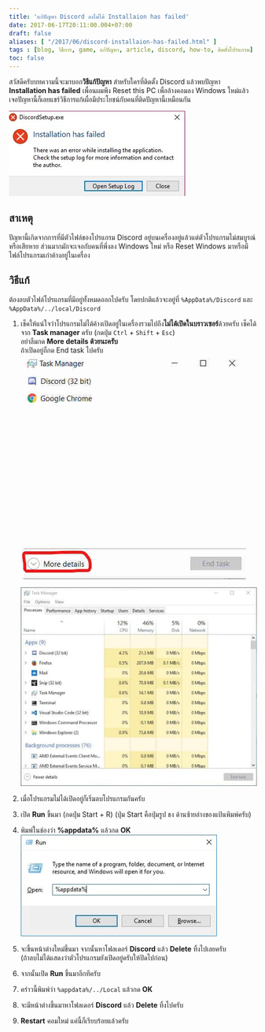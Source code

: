 ```yaml
---
title: 'แก้ปัญหา Discord ลงไม่ได้ Installaion has failed'
date: 2017-06-17T20:11:00.004+07:00
draft: false
aliases: [ "/2017/06/discord-installaion-has-failed.html" ]
tags : [blog, วิธีการ, game, แก้ปัญหา, article, discord, how-to, ติดตั้งโปรแกรม]
toc: false
---
```

  
สวัสดีครับบทความนี้จะมาบอก**วิธีแก้ปัญหา** สำหรับใครที่ติดตั้ง Discord แล้วพบปัญหา **Installation has failed**  เพื่อนผมพึง Reset this PC เพื่อล้างคอมลง Windows ใหม่แล้วเจอปัญหานี้ก็เลยแชร์วิธีการแก้เผื่อมีประโยชน์กับคนที่ติดปัญหานี้เหมือนกัน  

![Error](images/error.jpg)

  
## สาเหตุ

ปัญหานี้เกิดจากการที่มีตัวไฟล์ของโปรแกรม Discord อยู่บนเครื่องอยู่แล้วแต่ตัวโปรแกรมไม่สมบูรณ์หรือเสียหาย ส่วนมากมักจะเจอกับคนที่พึ่งลง Windows ใหม่ หรือ Reset Windows มาหรือมีไฟล์โปรแกรมเก่าค้างอยู่ในเครื่อง  

## วิธีแก้

ต้องลบตัวไฟล์โปรแกรมที่มีอยู่ทั้งหมดออกไปครับ โดยปกติแล้วจะอยู่ที่ `%AppData%/Discord` และ `%AppData%/../local/Discord`

1.  เช็คให้แน่ใจว่าโปรแกรมไม่ได้ค้างเปิดอยู่ในเครื่องรวมไปถึง**ไม่ได้เปิดในบราวเซอร์**ด้วยครับ เช็คได้จาก **Task manager** ครับ (กดปุ่ม `Ctrl` + `Shift` + `Esc`)  
    อย่าลืมกด **More details ด้วยนะครับ**  
    ถ้าเปิดอยู่ก็กด End task ไปครับ  
    ![Default Task manager](images/task-manager-more-details.jpg)
    
    ![Full task manager](images/taskmanger.jpg)
2.  เมื่อโปรแกรมไม่ได้เปิดอยู่ก็เริ่มลบโปรแกรมกันครับ
3.  เปิด **Run** ขึ้นมา (กดปุ่ม Start + R) (ปุ่ม Start คือปุ่มรูป ธง ด้านซ้ายล่างของแป้นพิมพ์ครับ)
4.  พิมพ์ในช่องว่า **%appdata%** แล้วกด **OK**  
    ![Windwos Run](images/windows_run.jpg)
5.  จะขึ้นหน้าต่างใหม่ขึ้นมา จากนั้นหาโฟลเดอร์ **Discord** แล้ว **Delete** ทิ้งไปเลยครับ  
    (ถ้าลบไม่ได้แสดงว่าตัวโปรแกรมยังเปิดอยู่ครับให้ปิดไปก่อน)
6.  จากนั้นเปิด **Run** ขึ้นมาอีกทีครับ
7.  คร่าวนี้พิมพ์ว่า `%appdata%/../Local` แล้วกด **OK**
8.  จะมีหน้าต่างขึ้นมาหาโฟลเดอร์ **Discord** แล้ว **Delete** ทิ้งไปครับ
9.  **Restart** คอมใหม่ แค่นี้ก็เรียบร้อยแล้วครับ